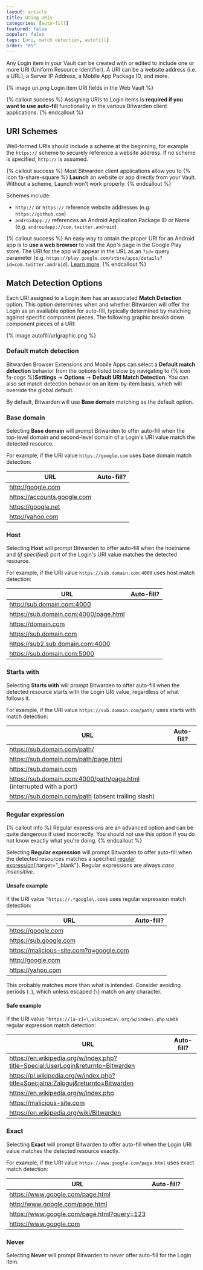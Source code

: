 ```yaml
---
layout: article
title: Using URIs
categories: [auto-fill]
featured: false
popular: false
tags: [uri, match detection, autofill]
order: "05"
---
```


Any Login item in your Vault can be created with or edited to include one or more URI (Uniform Resource Identifier). A URI can be a website address (i.e. a URL), a Server IP Address, a Mobile App Package ID, and more.

{% image uri.png Login item URI fields in the Web Vault %}

{% callout success %}
Assigning URIs to Login items is **required if you want to use auto-fill** functionality in the various Bitwarden client applications.
{% endcallout %}

## URI Schemes

Well-formed URIs should include a scheme at the beginning, for example the `https://` scheme to securely reference a website address. If no scheme is specified, `http://` is assumed.

{% callout success %}
Most Bitwarden client applications allow you to {% icon fa-share-square %} **Launch** an website or app directly from your Vault. Without a scheme, Launch won't work properly.
{% endcallout %}

Schemes include:

- `http://` or `https://` reference website addresses (e.g. `https://github.com`)
- `androidapp://` references an Android Application Package ID or Name (e.g. `androidapp://com.twitter.android`)

{% callout success %}
An easy way to obtain the proper URI for an Android app is to **use a web browser** to visit the App's page in the Google Play store. The URI for the app will appear in the URL as an `?id=` query parameter (e.g. `https://play.google.com/store/apps/details?id=com.twitter.android`). [Learn more]({{site.baseurl}}/blacklisting-uris/#android-app-uris).
{% endcallout %}

## Match Detection Options

Each URI assigned to a Login item has an associated **Match Detection** option. This option determines when and whether Bitwarden will offer the Login as an available option for auto-fill, typically determined by matching against specific component pieces. The following graphic breaks down component pieces of a URI:

{% image autofill/urlgraphic.png %}

### Default match detection

Bitwarden Browser Extensions and Mobile Apps can select a **Default match detection** behavior from the options listed below by navigating to {% icon fa-cogs %}**Settings** &rarr; **Options** &rarr; **Default URI Match Detection**. You can also set match detection behavior on an item-by-item basis, which will override the global default.

By default, Bitwarden will use **Base domain** matching as the default option.

### Base domain

Selecting **Base domain** will prompt Bitwarden to offer auto-fill when the top-level domain and second-level domain of a Login's URI value match the detected resource.

For example, if the URI value `https://google.com` uses base domain match detection:

|URL|Auto-fill?|
|---|----------|
|http://google.com |<i class="fa fa-check" aria-hidden="true"></i>|
|https://accounts.google.com |<i class="fa fa-check" aria-hidden="true"></i>|
|https://google.net |<i class="fa fa-times" aria-hidden="true"></i>|
|http://yahoo.com |<i class="fa fa-times" aria-hidden="true"></i>|

### Host

Selecting **Host** will prompt Bitwarden to offer auto-fill when the hostname and (*if specified*) port of the Login's URI value matches the detected resource.

For example, if the URI value `https://sub.domain.com:4000` uses host match detection:

|URL|Auto-fill?|
|---|----------|
|http://sub.domain.com:4000 |<i class="fa fa-check" aria-hidden="true"></i>|
|https://sub.domain.com:4000/page.html |<i class="fa fa-check" aria-hidden="true"></i>|
|https://domain.com |<i class="fa fa-times" aria-hidden="true"></i>|
|https://sub.domain.com |<i class="fa fa-times" aria-hidden="true"></i>|
|https://sub2.sub.domain.com:4000 |<i class="fa fa-times" aria-hidden="true"></i>|
|https://sub.domain.com:5000 |<i class="fa fa-times" aria-hidden="true"></i>|

### Starts with

Selecting **Starts with** will prompt Bitwarden to offer auto-fill when the detected resource starts with the Login URI value, regardless of what follows it.

For example, if the URI value `https://sub.domain.com/path/` uses starts with match detection:

|URL|Auto-fill?|
|---|----------|
|https://sub.domain.com/path/ |<i class="fa fa-check" aria-hidden="true"></i>|
|https://sub.domain.com/path/page.html |<i class="fa fa-check" aria-hidden="true"></i>|
|https://sub.domain.com |<i class="fa fa-times" aria-hidden="true"></i>|
|https://sub.domain.com:4000/path/page.html (interrupted with a port) |<i class="fa fa-times" aria-hidden="true"></i>|
|https://sub.domain.com/path (absent trailing slash) |<i class="fa fa-times" aria-hidden="true"></i>|

### Regular expression

{% callout info %}
Regular expressions are an advanced option and can be quite dangerous if used incorrectly. You should not use this option if you do not know exactly what you're doing.
{% endcallout %}

Selecting **Regular expression** will prompt Bitwarden to offer auto-fill when the detected resources matches a specified [regular expression](https://en.wikipedia.org/wiki/Regular_expression){:target="_blank"}. Regular expressions are always *case insensitive*.

#### Unsafe example

If the URI value `^https://.*google\.com$` uses regular expression match detection:

|URL|Auto-fill?|
|---|----------|
|https://google.com |<i class="fa fa-check" aria-hidden="true"></i>|
|https://sub.google.com |<i class="fa fa-check" aria-hidden="true"></i>|
|https://malicious-site.com?q=google.com |<i class="fa fa-check" aria-hidden="true"></i>|
|http://google.com |<i class="fa fa-times" aria-hidden="true"></i>|
|https://yahoo.com |<i class="fa fa-times" aria-hidden="true"></i>|

This probably matches more than what is intended. Consider avoiding periods (`.`), which unless escaped (`\`) match on any character.

#### Safe example

If the URI value `^https://[a-z]+\.wikipedia\.org/w/index\.php` uses regular expression match detection:

|URL|Auto-fill?|
|---|----------|
|https://en.wikipedia.org/w/index.php?title=Special:UserLogin&returnto=Bitwarden |<i class="fa fa-check" aria-hidden="true"></i>|
|https://pl.wikipedia.org/w/index.php?title=Specjalna:Zaloguj&returnto=Bitwarden |<i class="fa fa-check" aria-hidden="true"></i>|
|https://en.wikipedia.org/w/index.php |<i class="fa fa-check" aria-hidden="true"></i>|
|https://malicious-site.com |<i class="fa fa-times" aria-hidden="true"></i>|
|https://en.wikipedia.org/wiki/Bitwarden |<i class="fa fa-times" aria-hidden="true"></i>|

### Exact

Selecting **Exact** will prompt Bitwarden to offer auto-fill when the Login URI value matches the detected resource exactly.

For example, if the URI value `https://www.google.com/page.html` uses exact match detection:

|URL|Auto-fill?|
|---|----------|
|https://www.google.com/page.html |<i class="fa fa-check" aria-hidden="true"></i>|
|http://www.google.com/page.html |<i class="fa fa-times" aria-hidden="true"></i>|
|https://www.google.com/page.html?query=123 |<i class="fa fa-times" aria-hidden="true"></i>|
|https://www.google.com |<i class="fa fa-times" aria-hidden="true"></i>|

### Never

Selecting **Never** will prompt Bitwarden to never offer auto-fill for the Login item.
